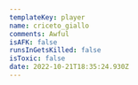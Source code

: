 ```yaml
---
templateKey: player
name: criceto_giallo
comments: Awful
isAFK: false
runsInGetsKilled: false
isToxic: false
date: 2022-10-21T18:35:24.930Z
---
```

